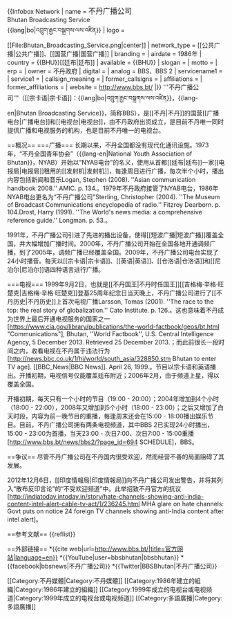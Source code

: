 {{Infobox Network
| name                = <big>不丹广播公司</big><br>Bhutan Broadcasting Service<br>{{lang|bo|འབྲུག་རྒྱང་བསྒྲགས་ལས་འཛིན}}
| logo                = [[File:Bhutan_Broadcasting_Service.png|center]]
| network_type        = [[公共广播|公共广播]]、[[国营广播|国营广播]]
| branding            = 
| airdate             = 1986年
| country             = {{BHU}}[[廷布|廷布]]
| available           = {{BHU}}
| slogan              = 
| motto               = 
| erp                 = 
| owner               = 不丹政府
| digital             = 
| analog              = BBS、BBS 2
| servicename1        = 
| service1            = 
| callsign_meaning    = 
| former_callsigns    = 
| affiliations        = 
| former_affiliations = 
| website             = http://www.bbs.bt/
|}}
'''不丹广播公司'''（[[宗卡语|宗卡语]]：{{lang|bo|འབྲུག་རྒྱང་བསྒྲགས་ལས་འཛིན}}，{{lang-en|Bhutan Broadcasting Service}}，简称BBS），是[[不丹|不丹]]的国营[[广播电台|广播电台]]和[[电视台|电视台]]，由不丹政府出资成立，是目前不丹唯一同时提供广播和电视服务的机构，也是目前不丹唯一的电视台。

==概况==
===广播===
长期以来，不丹全国都没有现代化通讯设施。1973年，“不丹全国青年协会”（{{lang-en|National Youth Association of Bhutan}}，NYAB）开始以“NYAB电台”的名义，使用从首都[[廷布|廷布]]一家[[电报局|电报局]]租用的[[发射机|发射机]]，每逢周日进行广播，每次半个小时，播出内容包括新闻和音乐<ref>Logan, Stephen (2008). ''Asian communication handbook 2008.'' AMIC. p. 134.</ref>。1979年不丹政府接管了NYAB电台，1986年NYAB电台更名为“不丹广播公司”<ref>Sterling, Christopher (2004). ''The Museum of Broadcast Communications encyclopedia of radio.'' Fitzroy Dearborn. p. 104.</ref><ref name=drost>Drost, Harry (1991). ''The World's news media: a comprehensive reference guide.'' Longman. p. 53.</ref>。

1991年，不丹广播公司引进了先进的播出设备，使得[[短波广播|短波广播]]覆盖全国，并大幅增加广播时间<ref name=drost/>。2000年，不丹广播公司开始在全国各地开通调频广播，到了2005年，调频广播已经覆盖全国。2009年，不丹广播公司电台实现了24小时播音。每天以[[宗卡语|宗卡语]]、[[英语|英语]]、[[仓洛语|仓洛语]]和[[尼泊尔|尼泊尔]]语四种语言进行广播。

===电视===
1999年9月2日，也就是[[不丹国王|不丹时任国王]][[吉格梅·辛格·旺楚克|吉格梅·辛格·旺楚克]]登基25周年纪念日当天晚上，不丹广播公司进行了[[不丹历史|不丹历史]]上首次电视广播<ref>Larsson, Tomas (2001). ''The race to the top: the real story of globalization.'' Cato Institute. p. 126.</ref>。这也意味着不丹成为世界上最后开通电视服务的国家之一<ref name=WFB-2013-Bhutan>[https://www.cia.gov/library/publications/the-world-factbook/geos/bt.html "Communications"], Bhutan, ''World Factbook'', U.S. Central Intelligence Agency, 5 December 2013. Retrieved 25 December 2013.</ref>；而此前很长一段时间之内，收看电视在不丹属于违法行为<ref>[http://news.bbc.co.uk/1/hi/world/south_asia/328850.stm Bhutan to enter TV age]. [[BBC_News|BBC News]]. April 26, 1999.</ref>。节目以宗卡语和英语播出。开播初期，电视信号仅能覆盖廷布附近；2006年2月，由于频道上星，得以覆盖全国。

开播初期，每天只有一个小时的节目（19:00 - 20:00）；2004年增加到4个小时（18:00 - 22:00），2008年又增加到5个小时（18:00 - 23:00）；之后又增加了白天时段，内容为前一晚节目的重播，每逢周末还会在15:00 - 18:00播出娱乐节目。目前，不丹广播公司拥有两条电视频道，其中BBS 2已实现24小时播出，15:00 - 23:00为首播，当天23:00 - 次日7:00、次日7:00 - 15:00重播<ref>[http://www.bbs.bt/news/bbs2/?page_id=694 SCHEDULE]，BBS</ref>。

==争议==
尽管不丹广播公司在不丹国内很受欢迎，然而经营不善的局面阻碍了其发展。

2012年12月6日，[[印度情報局|印度情報局]]向不丹广播公司发出警告，并将其列入“散布反印言论”的“不受欢迎频道”中。此举招致不丹官方的抗议<ref>[http://indiatoday.intoday.in/story/hate-channels-showing-anti-india-content-intel-alert-cable-tv-act/1/236245.html MHA glare on hate channels: Govt puts on notice 24 foreign TV channels showing anti-India content after intel alert]</ref>。

==参考文献==
{{reflist}}

==外部链接==
*{{cite web|url=http://www.bbs.bt/|title=官方网站|language=en}}
*{{YouTube|user=bbsbhutan|bbsbhutan}}
*{{facebook|bbsnews|不丹广播公司}}
*{{Twitter|BBSBhutan|不丹广播公司}}

[[Category:不丹媒體|Category:不丹媒體]]
[[Category:1986年建立的組織|Category:1986年建立的組織]]
[[Category:1999年成立的电视台或电视频道|Category:1999年成立的电视台或电视频道]]
[[Category:多語廣播|Category:多語廣播]]